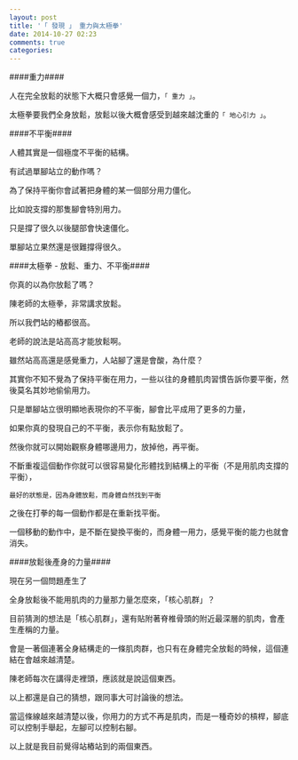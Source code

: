 ```yaml
---
layout: post
title: '「 發現 」 重力與太極拳'
date: 2014-10-27 02:23
comments: true
categories: 
---
```

####重力####

人在完全放鬆的狀態下大概只會感覺一個力，```「 重力 」```。

太極拳要我們全身放鬆，放鬆以後大概會感受到越來越沈重的```「 地心引力 」```。


####不平衡####

人體其實是一個極度不平衡的結構。

有試過單腳站立的動作嗎？

為了保持平衡你會試著把身體的某一個部分用力僵化。

比如說支撐的那隻腳會特別用力。

只是撐了很久以後腿部會快速僵化。

單腳站立果然還是很難撐得很久。

####太極拳 - 放鬆、重力、不平衡####

你真的以為你放鬆了嗎？

陳老師的太極拳，非常講求放鬆。

所以我們站的樁都很高。

老師的說法是站高高才能放鬆啊。

雖然站高高還是感覺重力，人站腳了還是會酸，為什麼？

其實你不知不覺為了保持平衡在用力，一些以往的身體肌肉習慣告訴你要平衡，然後莫名其妙地偷偷用力。

只是單腳站立很明顯地表現你的不平衡，腳會比平成用了更多的力量，

如果你真的發現自己的不平衡，表示你有點放鬆了。

然後你就可以開始觀察身體哪邊用力，放掉他，再平衡。

不斷重複這個動作你就可以很容易變化形體找到結構上的平衡（不是用肌肉支撐的平衡），

```最好的狀態是，因為身體放鬆，而身體自然找到平衡```

之後在打拳的每一個動作都是在重新找平衡。

一個移動的動作中，是不斷在變換平衡的，而身體一用力，感覺平衡的能力也就會消失。

####放鬆後產身的力量####

現在另一個問題產生了

全身放鬆後不能用肌肉的力量那力量怎麼來，「核心肌群」？

目前猜測的想法是「核心肌群」，還有貼附著脊椎骨頭的附近最深層的肌肉，會產生產稱的力量。

會是一著個連著全身結構走的一條肌肉群，也只有在身體完全放鬆的時候，這個連結在會越來越清楚。

陳老師每次在講得走裡頭，應該就是說這個東西。

以上都還是自己的猜想，跟同事大可討論後的想法。

當這條線越來越清楚以後，你用力的方式不再是肌肉，而是一種奇妙的槓桿，腳底可以控制手舉起，左腳可以控制右腳。



以上就是我目前覺得站樁站到的兩個東西。












